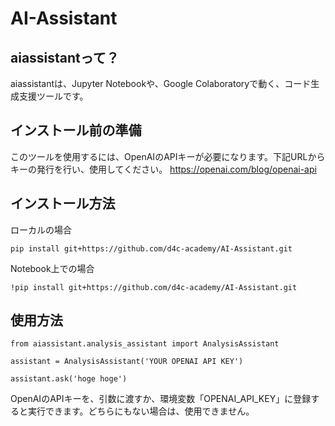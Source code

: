 # AI-Assistant
## aiassistantって？
aiassistantは、Jupyter Notebookや、Google Colaboratoryで動く、コード生成支援ツールです。

## インストール前の準備
このツールを使用するには、OpenAIのAPIキーが必要になります。下記URLからキーの発行を行い、使用してください。
https://openai.com/blog/openai-api

## インストール方法
ローカルの場合
```
pip install git+https://github.com/d4c-academy/AI-Assistant.git
```
Notebook上での場合
```
!pip install git+https://github.com/d4c-academy/AI-Assistant.git
```

## 使用方法
```
from aiassistant.analysis_assistant import AnalysisAssistant

assistant = AnalysisAssistant('YOUR OPENAI API KEY')

assistant.ask('hoge hoge')
```
OpenAIのAPIキーを、引数に渡すか、環境変数「OPENAI_API_KEY」に登録すると実行できます。どちらにもない場合は、使用できません。
